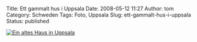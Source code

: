Title: Ett gammalt hus i Uppsala
Date: 2008-05-12 11:27
Author: tom
Category: Schweden
Tags: Foto, Uppsala
Slug: ett-gammalt-hus-i-uppsala
Status: published

[![Ein altes Haus in
Uppsala](/pic/gammalthusuppsala_s.jpg "Ein altes Haus in Uppsala")](/pic/gammalthusuppsala_l.jpg)

